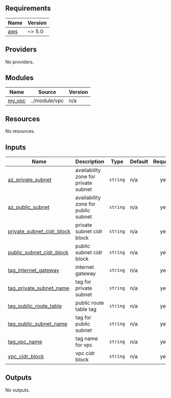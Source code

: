 ## Requirements

| Name | Version |
|------|---------|
| <a name="requirement_aws"></a> [aws](#requirement\_aws) | ~> 5.0 |

## Providers

No providers.

## Modules

| Name | Source | Version |
|------|--------|---------|
| <a name="module_my_vpc"></a> [my\_vpc](#module\_my\_vpc) | ../module/vpc | n/a |

## Resources

No resources.

## Inputs

| Name | Description | Type | Default | Required |
|------|-------------|------|---------|:--------:|
| <a name="input_az_private_subnet"></a> [az\_private\_subnet](#input\_az\_private\_subnet) | availability zone for private subnet | `string` | n/a | yes |
| <a name="input_az_public_subnet"></a> [az\_public\_subnet](#input\_az\_public\_subnet) | availability zone for public subnet | `string` | n/a | yes |
| <a name="input_private_subnet_cidr_block"></a> [private\_subnet\_cidr\_block](#input\_private\_subnet\_cidr\_block) | private subnet cidr block | `string` | n/a | yes |
| <a name="input_public_subnet_cidr_block"></a> [public\_subnet\_cidr\_block](#input\_public\_subnet\_cidr\_block) | public subnet cidr block | `string` | n/a | yes |
| <a name="input_tag_internet_gateway"></a> [tag\_internet\_gateway](#input\_tag\_internet\_gateway) | internet gateway | `string` | n/a | yes |
| <a name="input_tag_private_subnet_name"></a> [tag\_private\_subnet\_name](#input\_tag\_private\_subnet\_name) | tag for private subnet | `string` | n/a | yes |
| <a name="input_tag_public_route_table"></a> [tag\_public\_route\_table](#input\_tag\_public\_route\_table) | public route table tag | `string` | n/a | yes |
| <a name="input_tag_public_subnet_name"></a> [tag\_public\_subnet\_name](#input\_tag\_public\_subnet\_name) | tag for public subnet | `string` | n/a | yes |
| <a name="input_tag_vpc_name"></a> [tag\_vpc\_name](#input\_tag\_vpc\_name) | tag name for vpc | `string` | n/a | yes |
| <a name="input_vpc_cidr_block"></a> [vpc\_cidr\_block](#input\_vpc\_cidr\_block) | vpc cidr block | `string` | n/a | yes |

## Outputs

No outputs.
